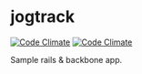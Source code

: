 jogtrack
========
[![Code Climate](https://codeclimate.com/github/riggy/jogtrack.png)](https://codeclimate.com/github/riggy/jogtrack)
[![Code Climate](https://codeclimate.com/github/riggy/jogtrack/coverage.png)](https://codeclimate.com/github/riggy/jogtrack)

Sample rails & backbone app.

